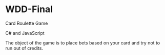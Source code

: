 # WDD-Final
Card Roulette Game

C# and JavaScript

The object of the game is to place bets based on your card and try not to run out of credits. 